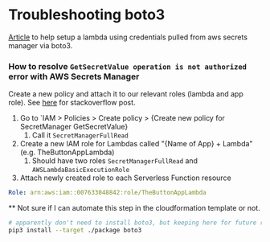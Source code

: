 # Troubleshooting boto3
[Article](https://aws.amazon.com/blogs/security/how-to-securely-provide-database-credentials-to-lambda-functions-by-using-aws-secrets-manager/) to help setup a lambda using credentials pulled from aws secrets manager via boto3.

### How to resolve `GetSecretValue operation is not authorized` error with AWS Secrets Manager
Create a new policy and attach it to our relevant roles (lambda and app role). See [here](https://stackoverflow.com/questions/66757368/getsecretvalue-operation-is-not-authorized-error-with-aws-secrets-manager) for stackoverflow post.

1. Go to `IAM > Policies > Create policy > {Create new policy for SecretManager GetSecretValue}
    1. Call it `SecretManagerFullRead`
2. Create a new IAM role for Lambdas called "{Name of App} + Lambda" (e.g. TheButtonAppLambda)
    1. Should have two roles `SecretManagerFullRead` and `AWSLambdaBasicExecutionRole`
3. Attach newly created role to each Serverless Function resource
```yaml
Role: arn:aws:iam::007633048842:role/TheButtonAppLambda
```

<!-- ![alt text](resources\getsecretvalue_operation_is_not_authorized.PNG) -->


** Not sure if I can automate this step in the cloudformation template or not.

```bash
# apparently don't need to install boto3, but keeping here for future reference
pip3 install --target ./package boto3
```

